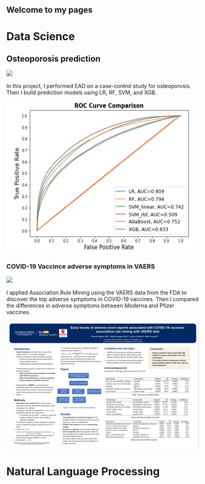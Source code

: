 ## Welcome to my pages

# Data Science
## Osteoporosis prediction
[![](https://img.shields.io/badge/Jupyter-Open_Notebook-F37626?logo=Jupyter)](https://nbviewer.jupyter.org/github/ThanhNguyen93/ThanhNguyen93.github.io/blob/main/osteo_EDA.ipynb)

In this project, I performed EAD on a case-control study for osteoporosis. Then I build prediction models using LR, RF, SVM, and XGB. 

<a href="https://github.com/ThanhNguyen93/ThanhNguyen93.github.io/blob/main/images/osteo_ROC_plot.png"><img src="https://github.com/ThanhNguyen93/ThanhNguyen93.github.io/blob/main/images/osteo_ROC_plot.png" width="600" height="400" align="middle"/></a>



### COVID-19 Vaccince adverse symptoms in VAERS 
[![](https://img.shields.io/badge/PDF-Open_Research_Poster-red?logo=adobe-acrobat-reader&logoColor=white)](https://github.com/ThanhNguyen93/ThanhNguyen93.github.io/blob/main/pdf/VAERS_COVID_association_rule_mining.pdf)

I applied Association Rule Mining using the VAERS data from the FDA to discover the top adverse symptoms in COVID-19 vaccines. Then I compared the differences in adverse symptoms between Moderna and Pfizer vaccines. 

![Result image](https://github.com/ThanhNguyen93/ThanhNguyen93.github.io/blob/main/images/poster_presentation.png)



# Natural Language Processing
